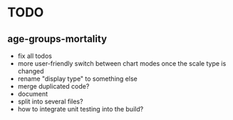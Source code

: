 # TODO

## age-groups-mortality

- fix all todos
- more user-friendly switch between chart modes once the scale type is changed
- rename "display type" to something else
- merge duplicated code?
- document
- split into several files?
- how to integrate unit testing into the build?